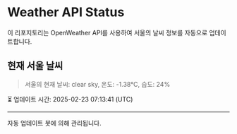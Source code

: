 
# Weather API Status

이 리포지토리는 OpenWeather API를 사용하여 서울의 날씨 정보를 자동으로 업데이트합니다.

## 현재 서울 날씨
> 서울의 현재 날씨: clear sky, 온도: -1.38°C, 습도: 24%

⏳ 업데이트 시간: 2025-02-23 07:13:41 (UTC)

---
자동 업데이트 봇에 의해 관리됩니다.
